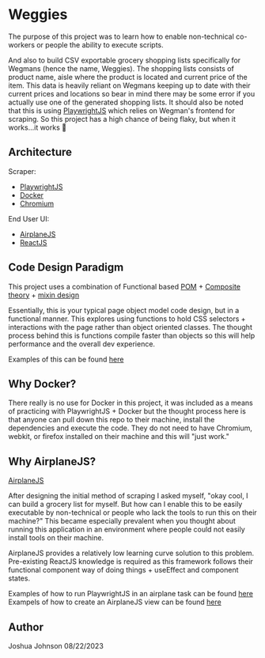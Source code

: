 # Weggies

The purpose of this project was to learn how to enable non-technical co-workers or people the ability to execute scripts.

And also to build CSV exportable grocery shopping lists specifically for Wegmans (hence the name, Weggies). The shopping lists consists of product name, aisle where the product is located and current price of the item. This data is heavily reliant on Wegmans keeping up to date with their current prices and locations so bear in mind there may be some error if you actually use one of the generated shopping lists. It should also be noted that this is using [PlaywrightJS](https://playwright.dev/) which relies on Wegman's frontend for scraping. So this project has a high chance of being flaky, but when it works...it works 🙂

## Architecture
Scraper:
- [PlaywrightJS](https://playwright.dev/)
- [Docker](https://www.docker.com/)
- [Chromium](https://www.chromium.org/chromium-projects/)

End User UI:
- [AirplaneJS](https://docs.airplane.dev/)
- [ReactJS](https://react.dev/)

## Code Design Paradigm

This project uses a combination of Functional based [POM](https://www.browserstack.com/guide/page-object-model-in-selenium#:~:text=Page%20Object%20Model%2C%20also%20known,application%20as%20a%20class%20file.) + [Composite theory](https://x-team.com/blog/understanding-the-composite-pattern/#:~:text=The%20composite%20pattern%20organizes%20code,them%20up%20into%20larger%20ones.) + [mixin design](https://www.patterns.dev/posts/mixin-pattern)

Essentially, this is your typical page object model code design, but in a functional manner. This explores using functions to hold CSS selectors + interactions with the page rather than object oriented classes. The thought process behind this is functions compile faster than objects so this will help performance and the overall dev experience.

Examples of this can be found [here](https://github.com/Khrove/bequa/blob/main/pages/Search.page.ts)

## Why Docker?

There really is no use for Docker in this project, it was included as a means of practicing with PlaywrightJS + Docker but the thought process here is that anyone can pull down this repo to their machine, install the dependencies and execute the code. They do not need to have Chromium, webkit, or firefox installed on their machine and this will "just work."

## Why AirplaneJS?

[AirplaneJS](https://www.airplane.dev/)

After designing the initial method of scraping I asked myself, "okay cool, I can build a grocery list for myself. But how can I enable this to be easily executable by non-technical or people who lack the tools to run this on their machine?" This became especially prevalent when you thought about running this application in an environment where people could not easily install tools on their machine.

AirplaneJS provides a relatively low learning curve solution to this problem. Pre-existing ReactJS knowledge is required as this framework follows their functional component way of doing things + useEffect and component states.

Examples of how to run PlaywrightJS in an airplane task can be found [here](https://github.com/Khrove/bequa/blob/main/tasks/create_grocery.airplane.ts) 
Exampels of how to create an AirplaneJS view can be found [here](https://github.com/Khrove/bequa/blob/main/weggies.airplane.view.tsx)

## Author
Joshua Johnson
08/22/2023